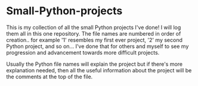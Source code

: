 # Small-Python-projects
This is my collection of all the small Python projects I've done! I will log them all in this one repository.
The file names are numbered in order of creation.. for example '1' resembles my first ever project, '2' my second Python project,
and so on... I've done that for others and myself to see my progression and advancement towards more difficult projects.

Usually the Python file names will explain the project but if there's more explanation needed, then all the useful
information about the project will be the comments at the top of the file.
